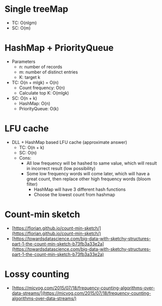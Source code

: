 # Single treeMap

* TC: O(nlgm)
* SC: O(m)

# HashMap + PriorityQueue

* Parameters
  * n: number of records
  * m: number of distinct entries
  * K: target k
* TC: O(n + mlgk) = O(n)
  * Count frequency: O(n)
  * Calculate top K: O(mlgk)
* SC: O(n + k)
  * HashMap: O(n)
  * PriorityQueue: O(k)

# LFU cache

* DLL + HashMap based LFU cache (approximate answer)
  * TC: O(n + k)
  * SC: O(n)
  * Cons:
    * All low frequency will be hashed to same value, which will result in incorrect result (low possibility)
    * Some low frequency words will come later, which will have a great count, then replace other high frequency words (bloom filter)
      * HashMap will have 3 different hash functions
      * Choose the lowest count from hashmap

# Count-min sketch

* [https://florian.github.io/count-min-sketch/](https://florian.github.io/count-min-sketch/)
* [https://towardsdatascience.com/big-data-with-sketchy-structures-part-1-the-count-min-sketch-b73fb3a33e2a](https://towardsdatascience.com/big-data-with-sketchy-structures-part-1-the-count-min-sketch-b73fb3a33e2a)

# Lossy counting

* [https://micvog.com/2015/07/18/frequency-counting-algorithms-over-data-streams/](https://micvog.com/2015/07/18/frequency-counting-algorithms-over-data-streams/)
